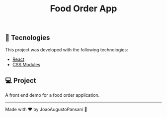<h1 align="center">
    Food Order App
</h1>

<br>

## 🚀 Tecnologies

This project was developed with the following technologies:

- [React](https://reactjs.org)
- [CSS Modules](https://github.com/css-modules/css-modules)

## 💻 Project

A front end demo for a food order application.

---

Made with ♥ by JoaoAugustoPansani :wave: 
